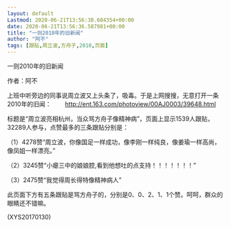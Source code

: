 ```yaml
---
layout: default
Lastmod: 2020-06-21T13:56:38.684354+00:00
date: 2020-06-21T13:56:36.587981+00:00
title: "一则2010年的旧新闻"
author: "阿不"
tags: [跟贴,周立波,方舟子,2010,页面]
---
```


一则2010年的旧新闻

作者：阿不

上班中听旁边的同事说周立波又上头条了，吸毒。于是上网搜搜，无意打开一条2010年的旧闻： 　　http://ent.163.com/photoview/00AJ0003/39648.html

标题是“周立波亮相杭州，当众骂方舟子像精神病”，页面上显示1539人跟贴，32289人参与，点赞最多的三条跟贴分别是：

（1）4278赞“周立波，你像国足一样成功，像李刚一样纯良，像姜瑜一样高尚，像凤姐一样漂亮。”

（2）3245赞“小瘪三中的娘娘腔,看到他想吐的点支持！！！！！！！”

（3）2475赞“我觉得周长得特像精神病人”

此页面下方有五条跟贴是骂方舟子的，分别是0、0、2、1、1个赞。呵呵，群众的眼睛还不错嘛。

(XYS20170130)

